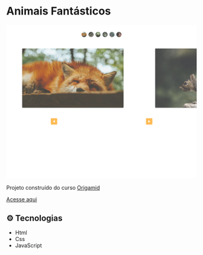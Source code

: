 # Animais Fantásticos

![preview](/images/rafaluckk.github.io_Slide-Javascript_.png)


Projeto construído do curso <a href="https://www.origamid.com/">Origamid</a>

<a href="https://rafaluckk.github.io/Slide-Javascript/">Acesse aqui</a>




## ⚙ Tecnologias

- Html
- Css
- JavaScript


<br>
